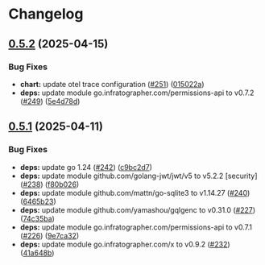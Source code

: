 # Changelog

## [0.5.2](https://github.com/infratographer/tenant-api/compare/v0.5.1...v0.5.2) (2025-04-15)


### Bug Fixes

* **chart:** update otel trace configuration ([#251](https://github.com/infratographer/tenant-api/issues/251)) ([015022a](https://github.com/infratographer/tenant-api/commit/015022acc08f652a35476a50afee8874fc799695))
* **deps:** update module go.infratographer.com/permissions-api to v0.7.2 ([#249](https://github.com/infratographer/tenant-api/issues/249)) ([5e4d78d](https://github.com/infratographer/tenant-api/commit/5e4d78d8932a802f6e9f3030a09e4389742a72a8))

## [0.5.1](https://github.com/infratographer/tenant-api/compare/v0.5.0...v0.5.1) (2025-04-11)


### Bug Fixes

* **deps:** update go 1.24 ([#242](https://github.com/infratographer/tenant-api/issues/242)) ([c9bc2d7](https://github.com/infratographer/tenant-api/commit/c9bc2d7942556f03b0f17fa4cd50f09ad758ef3d))
* **deps:** update module github.com/golang-jwt/jwt/v5 to v5.2.2 [security] ([#238](https://github.com/infratographer/tenant-api/issues/238)) ([f80b026](https://github.com/infratographer/tenant-api/commit/f80b0269bce37222e48ca27c5693f62c04a9057c))
* **deps:** update module github.com/mattn/go-sqlite3 to v1.14.27 ([#240](https://github.com/infratographer/tenant-api/issues/240)) ([6465b23](https://github.com/infratographer/tenant-api/commit/6465b237152f9129b360e2ef078a59bde88b4cc6))
* **deps:** update module github.com/yamashou/gqlgenc to v0.31.0 ([#227](https://github.com/infratographer/tenant-api/issues/227)) ([74c35ba](https://github.com/infratographer/tenant-api/commit/74c35ba7f63f11867b337ef146cf3827d57e416d))
* **deps:** update module go.infratographer.com/permissions-api to v0.7.1 ([#226](https://github.com/infratographer/tenant-api/issues/226)) ([9e7ca32](https://github.com/infratographer/tenant-api/commit/9e7ca32edf86f68b465f33f3600e072a4308d1ce))
* **deps:** update module go.infratographer.com/x to v0.9.2 ([#232](https://github.com/infratographer/tenant-api/issues/232)) ([41a648b](https://github.com/infratographer/tenant-api/commit/41a648bb7bf413ac26cf4f19e4749818c0fff02c))
